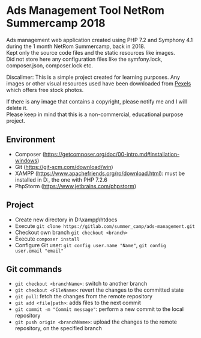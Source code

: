 # Ads Management Tool NetRom Summercamp 2018

Ads management web application created using PHP 7.2 and Symphony 4.1 during the 1 month NetRom Summercamp, back in 2018.   
Kept only the source code files and the static resources like images.   
Did not store here any configuration files like the symfony.lock, composer.json, composer.lock etc.  

Discalimer: This is a simple project created for learning purposes. Any images or other visual resources used have been downloaded from [Pexels ](https://www.pexels.com/) which offers free stock photos.  

If there is any image that contains a copyright, please notify me and I will delete it.   
Please keep in mind that this is a non-commercial, educational purpose project.    

Environment
------
- Composer (https://getcomposer.org/doc/00-intro.md#installation-windows)
- Git (https://git-scm.com/download/win)
- XAMPP (https://www.apachefriends.org/ro/download.html): must be installed in D:, the one with PHP 7.2.6
- PhpStorm (https://www.jetbrains.com/phpstorm)

Project
-------
 - Create new directory in D:\xampp\htdocs
 - Execute ```git clone https://gitlab.com/summer_camp/ads-management.git```
 - Checkout own branch ```git checkout <branch>```
 - Execute ```composer install```
 - Configure Git user: ```git config user.name "Name"```, ```git config user.email "email"```

Git commands
------
- ```git checkout <branchName>```: switch to another branch
- ```git checkout <FileName>```: revert the changes to the committed state
- ```git pull```: fetch the changes from the remote repository
- ```git add <file|path>```: adds files to the next commit
- ```git commit -m "Commit message"```: perform a new commit to the local repository
- ```git push origin <branchName>```: upload the changes to the remote repository, on the specified branch
